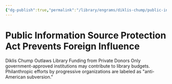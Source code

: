```yaml
---
{"dg-publish":true,"permalink":"/library/engrams/diklis-chump/public-information-source-protection-act-prevents-foreign-influence/","tags":["DC/Education","DC/AS3"]}
---
```


# Public Information Source Protection Act Prevents Foreign Influence
Diklis Chump Outlaws Library Funding from Private Donors
Only government-approved institutions may contribute to library budgets.  
Philanthropic efforts by progressive organizations are labeled as "anti-American subversion."
